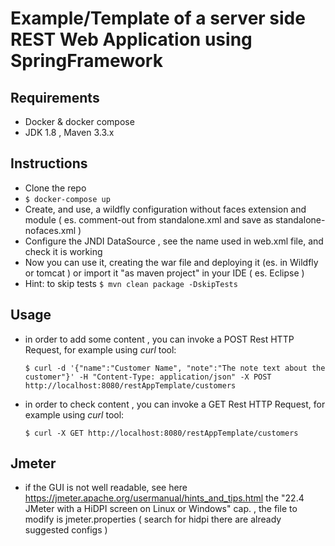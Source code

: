 Example/Template of a server side REST Web Application using SpringFramework
========

Requirements
--------
* Docker & docker compose
* JDK 1.8 , Maven 3.3.x

Instructions
--------
* Clone the repo
* `` $ docker-compose up ``
* Create, and use, a wildfly configuration without faces extension and module ( es. comment-out from standalone.xml and save as standalone-nofaces.xml )
* Configure the JNDI DataSource , see the name used in web.xml file, and check it is working
* Now you can use it, creating the war file and deploying it  (es. in Wildfly or tomcat ) or import it "as maven project" in your IDE ( es. Eclipse ) 
* Hint: to skip tests `` $ mvn clean package -DskipTests `` 


Usage
--------

* in order to add some content , you can invoke a POST Rest HTTP Request, for example using _curl_ tool:

	`` $ curl -d '{"name":"Customer Name", "note":"The note text about the customer"}' -H "Content-Type: application/json" -X POST http://localhost:8080/restAppTemplate/customers ``

* in order to check content , you can invoke a GET Rest HTTP Request, for example using _curl_ tool: 

	`` $ curl -X GET http://localhost:8080/restAppTemplate/customers ``
	

Jmeter
--------	
*  if the GUI is not well readable, see here https://jmeter.apache.org/usermanual/hints_and_tips.html the "22.4 JMeter with a HiDPI screen on Linux or Windows" cap. , the file to modify is jmeter.properties ( search for hidpi there are already suggested configs )
  